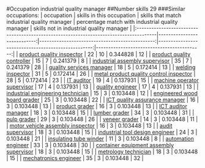 #Occupation industrial quality manager
##Number skills 29
###Similar occupations:
| occupation                                                                            |   skills in this occupation |   skills that match industrial quality manager |   percentage match with industrial quality manager |   skills not in industrial quality manager |
|:--------------------------------------------------------------------------------------|----------------------------:|-----------------------------------------------:|---------------------------------------------------:|-------------------------------------------:|
| [product quality inspector](product_quality_inspector.md)                             |                          22 |                                             10 |                                           0.344828 |                                         12 |
| [product quality controller](product_quality_controller.md)                           |                          15 |                                              7 |                                           0.241379 |                                          8 |
| [industrial assembly supervisor](industrial_assembly_supervisor.md)                   |                          35 |                                              7 |                                           0.241379 |                                         28 |
| [quality services manager](quality_services_manager.md)                               |                          18 |                                              5 |                                           0.172414 |                                         13 |
| [welding inspector](welding_inspector.md)                                             |                          31 |                                              5 |                                           0.172414 |                                         26 |
| [metal product quality control inspector](metal_product_quality_control_inspector.md) |                          28 |                                              5 |                                           0.172414 |                                         23 |
| [IT auditor](IT_auditor.md)                                                           |                          19 |                                              4 |                                           0.137931 |                                         15 |
| [machine operator supervisor](machine_operator_supervisor.md)                         |                          17 |                                              4 |                                           0.137931 |                                         13 |
| [quality engineer](quality_engineer.md)                                               |                          17 |                                              4 |                                           0.137931 |                                         13 |
| [industrial engineering technician](industrial_engineering_technician.md)             |                          15 |                                              3 |                                           0.103448 |                                         12 |
| [engineered wood board grader](engineered_wood_board_grader.md)                       |                          25 |                                              3 |                                           0.103448 |                                         22 |
| [ICT quality assurance manager](ICT_quality_assurance_manager.md)                     |                          16 |                                              3 |                                           0.103448 |                                         13 |
| [product grader](product_grader.md)                                                   |                          16 |                                              3 |                                           0.103448 |                                         13 |
| [ICT auditor manager](ICT_auditor_manager.md)                                         |                          18 |                                              3 |                                           0.103448 |                                         15 |
| [lumber grader](lumber_grader.md)                                                     |                          34 |                                              3 |                                           0.103448 |                                         31 |
| [pulp grader](pulp_grader.md)                                                         |                          29 |                                              3 |                                           0.103448 |                                         26 |
| [veneer grader](veneer_grader.md)                                                     |                          14 |                                              3 |                                           0.103448 |                                         11 |
| [motor vehicle assembly inspector](motor_vehicle_assembly_inspector.md)               |                          16 |                                              3 |                                           0.103448 |                                         13 |
| [audit supervisor](audit_supervisor.md)                                               |                          18 |                                              3 |                                           0.103448 |                                         15 |
| [industrial tool design engineer](industrial_tool_design_engineer.md)                 |                          24 |                                              3 |                                           0.103448 |                                         21 |
| [insulating tube winder](insulating_tube_winder.md)                                   |                          11 |                                              3 |                                           0.103448 |                                          8 |
| [automation engineer](automation_engineer.md)                                         |                          33 |                                              3 |                                           0.103448 |                                         30 |
| [container equipment assembly supervisor](container_equipment_assembly_supervisor.md) |                          18 |                                              3 |                                           0.103448 |                                         15 |
| [metrology technician](metrology_technician.md)                                       |                          18 |                                              3 |                                           0.103448 |                                         15 |
| [mechatronics engineer](mechatronics_engineer.md)                                     |                          35 |                                              3 |                                           0.103448 |                                         32 |
